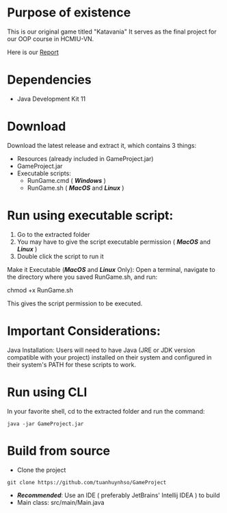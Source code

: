 # Purpose of existence
This is our original game titled "Katavania"
It serves as the final project for our OOP course in HCMIU-VN.

Here is our [Report](https://docs.google.com/document/d/1WLzj8UrHD5L7XrULExetXKch-HwGm9xk6mONj4MLSew/edit?usp=sharing)

# Dependencies
- Java Development Kit 11

# Download
Download the latest release and extract it, which contains 3 things:
* Resources (already included in GameProject.jar)
* GameProject.jar
* Executable scripts:
    * RunGame.cmd ( ***Windows*** ) 
    * RunGame.sh ( ***MacOS*** and ***Linux*** ) 

# Run using executable script:
1. Go to the extracted folder
2. You may have to give the script executable permission ( ***MacOS*** and ***Linux*** )
3. Double click the script to run it

Make it Executable (***MacOS*** and ***Linux*** Only):
Open a terminal, navigate to the directory where you saved RunGame.sh, and run:

chmod +x RunGame.sh

This gives the script permission to be executed.
   
# Important Considerations:
Java Installation: Users will need to have Java (JRE or JDK version compatible with your project) 
installed on their system and configured in their system's PATH for these scripts to work.


# Run using CLI
In your favorite shell, cd to the extracted folder and run the command:
```
java -jar GameProject.jar 
```

# Build from source
* Clone the project
```
git clone https://github.com/tuanhuynhso/GameProject
```
* ***Recommended***: Use an IDE ( preferably JetBrains' Intellij IDEA ) to build
* Main class: src/main/Main.java
